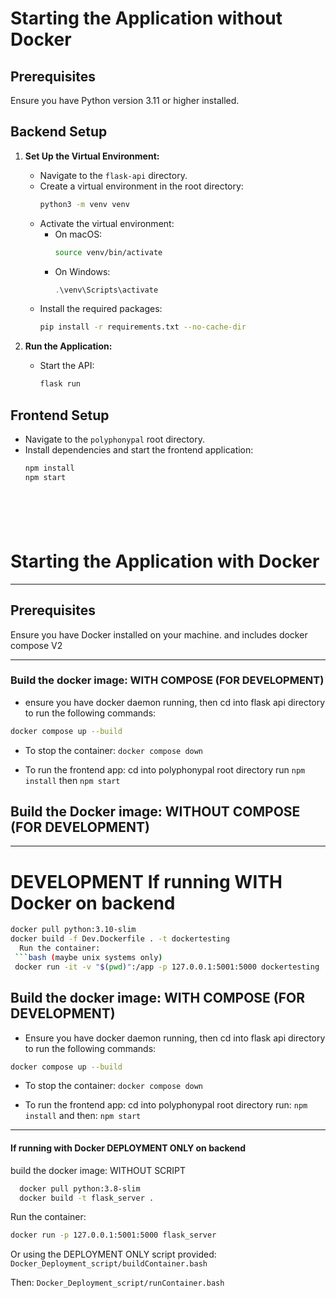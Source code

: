 # Starting the Application without Docker

## Prerequisites
Ensure you have Python version 3.11 or higher installed.

## Backend Setup
1. **Set Up the Virtual Environment:**
   - Navigate to the `flask-api` directory.
   - Create a virtual environment in the root directory:
     ```bash
     python3 -m venv venv
     ```
   - Activate the virtual environment:
     - On macOS:
       ```bash
       source venv/bin/activate
       ```
     - On Windows:
       ```powershell
       .\venv\Scripts\activate
       ```
   - Install the required packages:
     ```bash
     pip install -r requirements.txt --no-cache-dir
     ```

2. **Run the Application:**
   - Start the API:
     ```bash
     flask run
     ```

## Frontend Setup
- Navigate to the `polyphonypal` root directory.
- Install dependencies and start the frontend application:
  ```bash
  npm install
  npm start







# Starting the Application with Docker
--------------------------------
## Prerequisites
Ensure you have Docker installed on your machine. and includes docker compose V2

--------------------------------
### Build the docker image: WITH COMPOSE (FOR DEVELOPMENT)
   - ensure you have docker daemon running, then cd into flask api directory to run the following commands:
  ```bash
  docker compose up --build
```
   - To stop the container:
   `docker compose down`

   - To run the frontend app: cd into polyphonypal root directory run
    `npm install`
    then
    `npm start`


## Build the Docker image: WITHOUT COMPOSE (FOR DEVELOPMENT)
-----------------------------------
# DEVELOPMENT If running WITH Docker on backend


```bash
docker pull python:3.10-slim
docker build -f Dev.Dockerfile . -t dockertesting
  Run the container:
 ```bash (maybe unix systems only)
 docker run -it -v "$(pwd)":/app -p 127.0.0.1:5001:5000 dockertesting
```
## Build the docker image: WITH COMPOSE (FOR DEVELOPMENT)

  - Ensure you have docker daemon running, then cd into flask api directory to run the following commands:

  ```bash
  docker compose up --build
```

  - To stop the container: `docker compose down`

  - To run the frontend app: cd into polyphonypal root directory run:
   `npm install`
   and then:
  `npm start`
-----------------------------------
#### If running with Docker DEPLOYMENT ONLY on backend
  build the docker image: WITHOUT SCRIPT
  ```bash
    docker pull python:3.8-slim
    docker build -t flask_server .
  ```
  Run the container:
 ```bash
 docker run -p 127.0.0.1:5001:5000 flask_server
 ```
 Or using the DEPLOYMENT ONLY script provided:
 ` Docker_Deployment_script/buildContainer.bash`

Then: `Docker_Deployment_script/runContainer.bash`

